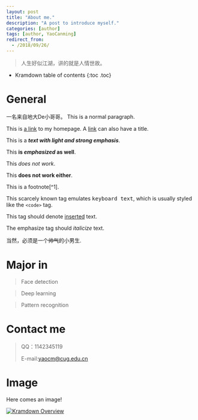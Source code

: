 ```yaml
---
layout: post
title: "About me."
description: "A post to introduce myself."
categories: [author]
tags: [author, YaoCanming]
redirect_from:
  - /2018/09/26/
---
```


> 人生好似江湖，讲的就是人情世故。

* Kramdown table of contents
{:toc .toc}

# General 

一名来自地大De小哥哥。
This is a normal paragraph.

This is [a link](https://github.com/YaoCanm-Jia) to my homepage.
A [link](https://yaocanm-jia.github.io/ycm/blog) can also have a title.

This is a ***text with light and strong emphasis***.

This **is _emphasized_ as well**.

This *does _not_ work*.

This **does __not__ work either**.

This is a footnote[^1].

This scarcely known tag emulates <kbd>keyboard text</kbd>, which is usually styled like the `<code>` tag.

This tag should denote <ins>inserted</ins> text.

The emphasize tag should _italicize_ text.

当然，必须是一个<strike>帅气</strike>的小男生.

# Major in

> Face detection

> Deep learning

> Pattern recognition

# Contact me

> QQ：1142345119
>
> E-mail:yaocm@cug.edu.cn

# Image

Here comes an image!

<a class="post-image" href="https://kramdown.gettalong.org/overview.png">
<img itemprop="image" data-src="https://kramdown.gettalong.org/overview.png" src="/assets/javascripts/unveil/loader.gif" alt="Kramdown Overview" />
</a>

